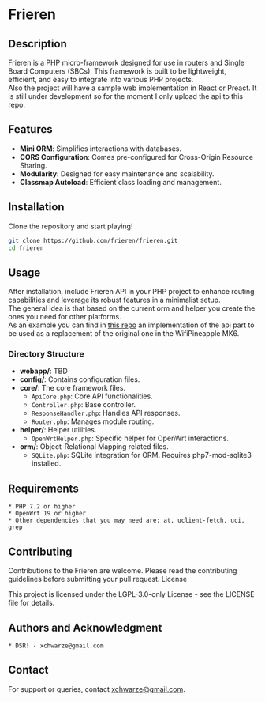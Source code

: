 # Frieren

## Description

Frieren is a PHP micro-framework designed for use in routers and Single Board Computers (SBCs). This framework is built to be lightweight, efficient, and easy to integrate into various PHP projects.<br>
Also the project will have a sample web implementation in React or Preact. It is still under development so for the moment I only upload the api to this repo.

## Features

- **Mini ORM**: Simplifies interactions with databases.
- **CORS Configuration**: Comes pre-configured for Cross-Origin Resource Sharing.
- **Modularity**: Designed for easy maintenance and scalability.
- **Classmap Autoload**: Efficient class loading and management.

## Installation

Clone the repository and start playing!
```bash
git clone https://github.com/frieren/frieren.git
cd frieren
```

## Usage

After installation, include Frieren API in your PHP project to enhance routing capabilities and leverage its robust features in a minimalist setup.<br>
The general idea is that based on the current orm and helper you create the ones you need for other platforms.<br>
As an example you can find in [this repo](https://github.com/xchwarze/frieren-wpmk6) an implementation of the api part to be used as a replacement of the original one in the WifiPineapple MK6.

### Directory Structure
- **webapp/**: TBD
- **config/**: Contains configuration files.
- **core/**: The core framework files.
  - `ApiCore.php`: Core API functionalities.
  - `Controller.php`: Base controller.
  - `ResponseHandler.php`: Handles API responses.
  - `Router.php`: Manages module routing.
- **helper/**: Helper utilities.
  - `OpenWrtHelper.php`: Specific helper for OpenWrt interactions.
- **orm/**: Object-Relational Mapping related files.
  - `SQLite.php`: SQLite integration for ORM. Requires php7-mod-sqlite3 installed.

## Requirements

    * PHP 7.2 or higher
    * OpenWrt 19 or higher
    * Other dependencies that you may need are: at, uclient-fetch, uci, grep

## Contributing

Contributions to the Frieren are welcome. Please read the contributing guidelines before submitting your pull request.
License

This project is licensed under the LGPL-3.0-only License - see the LICENSE file for details.

## Authors and Acknowledgment

    * DSR! - xchwarze@gmail.com

## Contact

For support or queries, contact xchwarze@gmail.com.

